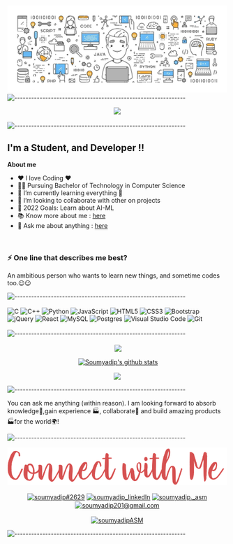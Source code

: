 <!-- ----------- HEAD SECTION ------------ -->

![banner.png](./assets/bg1.jpg)
![-------------------------------------------------------------](https://raw.githubusercontent.com/andreasbm/readme/master/assets/lines/rainbow.png)

<p align="center">
  <img src="https://readme-typing-svg.herokuapp.com?color=0d8eceF&size=30&center=true&vCenter=true&width=550&height=70&lines=Hey+There+,+👋+I'm+Soumyadip;">
</p>

![-------------------------------------------------------------](https://raw.githubusercontent.com/andreasbm/readme/master/assets/lines/rainbow.png)

## I'm a Student, and Developer !!

**About me**
- ❤️ I love Coding ❤️
- 🧑‍🎓 Pursuing Bachelor of Technology in Computer Science 
- 🌱 I’m currently learning everything 🤣
- 👯 I’m looking to collaborate with other on projects
- 🥅 2022 Goals: Learn about AI-ML
- 📚 Know more about me : [here](https://soumyadip201.github.io/Soumyadip-Majumder-Portfolio/)
- 💬 Ask me about anything : [here](https://github.com/soumyadip201/soumyadip201/issues)
<br />

### ⚡ One line that describes me best? 
An ambitious person who wants to learn new things, and sometime codes too.😉😉
<br />
<!-- ----------- HEAD SECTION END ------------ -->

<!-- ----------- TECH STACK SECTION ------------ -->
![-------------------------------------------------------------](https://raw.githubusercontent.com/andreasbm/readme/master/assets/lines/rainbow.png)
<br />
<br />
![C](https://img.shields.io/badge/c-%2300599C.svg?style=for-the-badge&logo=c&logoColor=white) 
![C++](https://img.shields.io/badge/c++-%2300599C.svg?style=for-the-badge&logo=c%2B%2B&logoColor=white) 
![Python](https://img.shields.io/badge/python-3670A0?style=for-the-badge&logo=python&logoColor=ffdd54) 
![JavaScript](https://img.shields.io/badge/javascript-%23323330.svg?style=for-the-badge&logo=javascript&logoColor=%23F7DF1E) 
![HTML5](https://img.shields.io/badge/html5-%23E34F26.svg?style=for-the-badge&logo=html5&logoColor=white) 
![CSS3](https://img.shields.io/badge/css3-%231572B6.svg?style=for-the-badge&logo=css3&logoColor=white) 
![Bootstrap](https://img.shields.io/badge/bootstrap-%23563D7C.svg?style=for-the-badge&logo=bootstrap&logoColor=white) 
![jQuery](https://img.shields.io/badge/jquery-%230769AD.svg?style=for-the-badge&logo=jquery&logoColor=white)
![React](https://img.shields.io/badge/react-%2320232a.svg?style=for-the-badge&logo=react&logoColor=%2361DAFB) 
![MySQL](https://img.shields.io/badge/mysql-%2300f.svg?style=for-the-badge&logo=mysql&logoColor=white) 
![Postgres](https://img.shields.io/badge/postgres-%23316192.svg?style=for-the-badge&logo=postgresql&logoColor=white) 
![Visual Studio Code](https://img.shields.io/badge/Visual%20Studio%20Code-0078d7.svg?style=for-the-badge&logo=visual-studio-code&logoColor=white) 
![Git](https://img.shields.io/badge/git-%23F05033.svg?style=for-the-badge&logo=git&logoColor=white) 
<br />
<br />
![-------------------------------------------------------------](https://raw.githubusercontent.com/andreasbm/readme/master/assets/lines/rainbow.png)

<!-- ----------- TECH STACK SECTION END------------ -->

<p align ="center">&nbsp;<a href="https://github.com/soumyadip201/github-readme-stats"><img align="center" src="https://github-readme-stats.vercel.app/api/top-langs/?username=soumyadip201&layout=compact&theme=buefy&hide_border=true" /></a>

<p align ="center">&nbsp;<a href="https://github.com/soumyadip201/github-readme-stats"><img align="center" src="https://github-readme-stats.vercel.app/api?username=soumyadip201&show_icons=true&include_all_commits=true&theme=buefy&hide_border=true" alt="Soumyadip's github stats" /></a> 

<p align="center"><img align="center" src="http://github-readme-streak-stats.herokuapp.com?user=soumyadip201&theme=buefy" />
<br />
 
![-------------------------------------------------------------](https://raw.githubusercontent.com/andreasbm/readme/master/assets/lines/rainbow.png)

<!-- ----------- GITHUB STATS SECTION END ------------ -->
You can ask me anything (within reason). I am looking forward to absorb knowledge🧠,gain experience 🏭, collaborate🤝 and build amazing products 🏭for the world🌍!

<!-- ----------- CONNECT WITH ME SECTION ------------ -->
![-------------------------------------------------------------](https://raw.githubusercontent.com/andreasbm/readme/master/assets/lines/rainbow.png)

  
![connect-with-me.png](./assets/connect-with-me.png)

<p align="center">
<a href="https://discordapp.com/users/Inferno#2629/" target="blank"><img align="center" src="https://img.shields.io/badge/Discord-7289DA?style=for-the-badge&logo=discord&logoColor=white" alt="soumyadip#2629"/></a> 
<a href="https://www.linkedin.com/in/soumyadip-majumder-364a6a172/" target="blank"><img align="center" src="https://img.shields.io/badge/LinkedIn-0077B5?style=for-the-badge&logo=linkedin&logoColor=white" alt="soumyadip_linkedIn"/></a> 
<a href="https://www.instagram.com/soumyadip._asm/" target="blank"><img align="center" src="https://img.shields.io/badge/Instagram-E4405F?style=for-the-badge&logo=instagram&logoColor=white" alt="soumyadip._asm" /></a>
<a href="mailto:soumyadip201@gmail.com" target="blank"><img align="center" src="https://img.shields.io/badge/-GMAIL-c14438?style=for-the-badge&logo=Gmail&logoColor=white" alt="soumyadip201@gmail.com" /></a>
<br>
<br>
<a href="https://twitter.com/soumyadipASM" target="blank"><img src="https://img.shields.io/twitter/follow/soumyadipASM?logo=twitter&style=for-the-badge" alt="soumyadipASM" /></a>
</p>

![-------------------------------------------------------------](https://raw.githubusercontent.com/andreasbm/readme/master/assets/lines/rainbow.png)

<!-- ----------- CONNECT WITH ME SECTION END ------------ -->

[twitter]: https://twitter.com/soumyadipASM
[instagram]: https://www.instagram.com/soumyadip._asm/
[linkedin]: https://www.linkedin.com/in/soumyadip-majumder-364a6a172/
[github]:https://github.com/soumyadip201
[gmail]:mailto:soumyadip201@gmail.com



